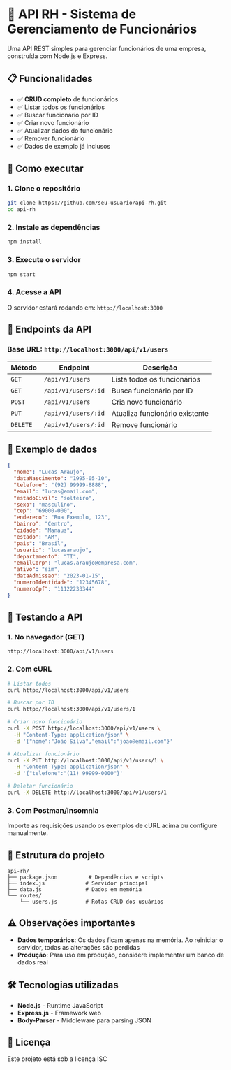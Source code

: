 # 👥 API RH - Sistema de Gerenciamento de Funcionários

Uma API REST simples para gerenciar funcionários de uma empresa, construída com Node.js e Express.

## 📋 Funcionalidades

- ✅ **CRUD completo** de funcionários
- ✅ Listar todos os funcionários
- ✅ Buscar funcionário por ID
- ✅ Criar novo funcionário
- ✅ Atualizar dados do funcionário
- ✅ Remover funcionário
- ✅ Dados de exemplo já inclusos

## 🚀 Como executar

### 1. Clone o repositório
```bash
git clone https://github.com/seu-usuario/api-rh.git
cd api-rh
```

### 2. Instale as dependências
```bash
npm install
```

### 3. Execute o servidor
```bash
npm start
```

### 4. Acesse a API
O servidor estará rodando em: `http://localhost:3000`

## 📖 Endpoints da API

### Base URL: `http://localhost:3000/api/v1/users`

| Método | Endpoint | Descrição |
|--------|----------|-----------|
| `GET` | `/api/v1/users` | Lista todos os funcionários |
| `GET` | `/api/v1/users/:id` | Busca funcionário por ID |
| `POST` | `/api/v1/users` | Cria novo funcionário |
| `PUT` | `/api/v1/users/:id` | Atualiza funcionário existente |
| `DELETE` | `/api/v1/users/:id` | Remove funcionário |

## 📝 Exemplo de dados

```json
{
  "nome": "Lucas Araujo",
  "dataNascimento": "1995-05-10",
  "telefone": "(92) 99999-8888",
  "email": "lucas@email.com",
  "estadoCivil": "solteiro",
  "sexo": "masculino",
  "cep": "69000-000",
  "endereco": "Rua Exemplo, 123",
  "bairro": "Centro",
  "cidade": "Manaus",
  "estado": "AM",
  "pais": "Brasil",
  "usuario": "lucasaraujo",
  "departamento": "TI",
  "emailCorp": "lucas.araujo@empresa.com",
  "ativo": "sim",
  "dataAdmissao": "2023-01-15",
  "numeroIdentidade": "12345678",
  "numeroCpf": "11122233344"
}
```

## 🧪 Testando a API

### 1. No navegador (GET)
```
http://localhost:3000/api/v1/users
```

### 2. Com cURL
```bash
# Listar todos
curl http://localhost:3000/api/v1/users

# Buscar por ID
curl http://localhost:3000/api/v1/users/1

# Criar novo funcionário
curl -X POST http://localhost:3000/api/v1/users \
  -H "Content-Type: application/json" \
  -d '{"nome":"João Silva","email":"joao@email.com"}'

# Atualizar funcionário
curl -X PUT http://localhost:3000/api/v1/users/1 \
  -H "Content-Type: application/json" \
  -d '{"telefone":"(11) 99999-0000"}'

# Deletar funcionário
curl -X DELETE http://localhost:3000/api/v1/users/1
```

### 3. Com Postman/Insomnia
Importe as requisições usando os exemplos de cURL acima ou configure manualmente.

## 📁 Estrutura do projeto

```
api-rh/
├── package.json          # Dependências e scripts
├── index.js             # Servidor principal
├── data.js              # Dados em memória
└── routes/
    └── users.js         # Rotas CRUD dos usuários
```

## ⚠️ Observações importantes

- **Dados temporários**: Os dados ficam apenas na memória. Ao reiniciar o servidor, todas as alterações são perdidas
- **Produção**: Para uso em produção, considere implementar um banco de dados real

## 🛠️ Tecnologias utilizadas

- **Node.js** - Runtime JavaScript
- **Express.js** - Framework web
- **Body-Parser** - Middleware para parsing JSON

## 📄 Licença

Este projeto está sob a licença ISC